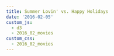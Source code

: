 ```yaml
---
title: Summer Lovin' vs. Happy Holidays
date: '2016-02-05'
custom_js: 
  - d3
  - 2016_02_movies
custom_css: 
  - 2016_02_movies
---
```

